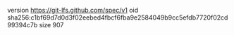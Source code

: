 version https://git-lfs.github.com/spec/v1
oid sha256:c1bf69d7d0d3f02eebed4fbcf6fba9e2584049b9cc5efdb7720f02cd99394c7b
size 907
